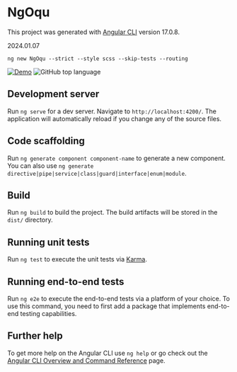 # NgOqu

This project was generated with [Angular CLI](https://github.com/angular/angular-cli) version 17.0.8.

2024.01.07
````shell
ng new NgOqu --strict --style scss --skip-tests --routing
````
[![Demo](https://img.shields.io/badge/Demo-Usage-orange?style=for-the-badge)](https://krsln.github.io/NgOqu)
![GitHub top language](https://img.shields.io/github/languages/top/krsln/NgOqu?style=for-the-badge)


## Development server

Run `ng serve` for a dev server. Navigate to `http://localhost:4200/`. The application will automatically reload if you change any of the source files.

## Code scaffolding

Run `ng generate component component-name` to generate a new component. You can also use `ng generate directive|pipe|service|class|guard|interface|enum|module`.

## Build

Run `ng build` to build the project. The build artifacts will be stored in the `dist/` directory.

## Running unit tests

Run `ng test` to execute the unit tests via [Karma](https://karma-runner.github.io).

## Running end-to-end tests

Run `ng e2e` to execute the end-to-end tests via a platform of your choice. To use this command, you need to first add a package that implements end-to-end testing capabilities.

## Further help

To get more help on the Angular CLI use `ng help` or go check out the [Angular CLI Overview and Command Reference](https://angular.io/cli) page.
